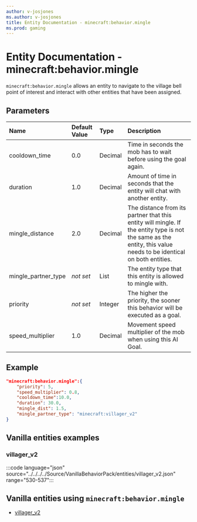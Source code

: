 ```yaml
---
author: v-josjones
ms.author: v-josjones
title: Entity Documentation - minecraft:behavior.mingle
ms.prod: gaming
---
```


# Entity Documentation - minecraft:behavior.mingle

`minecraft:behavior.mingle` allows an entity to navigate to the village bell point of interest and interact with other entities that have been assigned.

## Parameters

|Name |Default Value  |Type  |Description  |
|:----------|:----------|:----------|:----------|
|cooldown_time| 0.0| Decimal| Time in seconds the mob has to wait before using the goal again. |
|duration| 1.0| Decimal|  Amount of time in seconds that the entity will chat with another entity. |
|mingle_distance| 2.0| Decimal|  The distance from its partner that this entity will mingle. If the entity type is not the same as the entity, this value needs to be identical on both entities. |
|mingle_partner_type|*not set*| List|  The entity type that this entity is allowed to mingle with. |
|priority|*not set*|Integer|The higher the priority, the sooner this behavior will be executed as a goal.|
| speed_multiplier| 1.0| Decimal| Movement speed multiplier of the mob when using this AI Goal. |

## Example

```json
"minecraft:behavior.mingle":{
    "priority": 5,
    "speed_multiplier": 0.8,
    "cooldown_time":10.0,
    "duration": 30.0,
    "mingle_dist": 1.5,
    "mingle_partner_type": "minecraft:villager_v2"
}
```

## Vanilla entities examples

### villager_v2

:::code language="json" source="../../../../Source/VanillaBehaviorPack/entities/villager_v2.json" range="530-537":::

## Vanilla entities using `minecraft:behavior.mingle`

- [villager_v2](../../../../Source/VanillaBehaviorPack_Snippets/entities/villager_v2.md)
